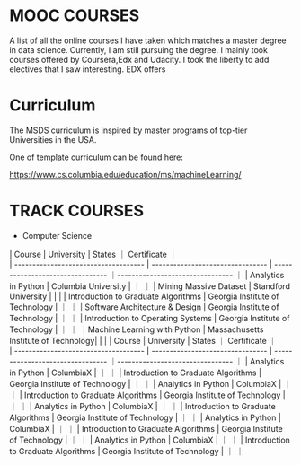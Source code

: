 # MOOC COURSES

A list of all the online courses I have taken which matches a master degree in data science. 
Currently, I am still pursuing the degree. I mainly took courses offered by Coursera,Edx and Udacity. I took the liberty to add electives that I saw interesting. 
EDX offers 

# Curriculum

The MSDS curriculum is inspired by master programs of top-tier Universities in the USA.  

One of template curriculum can be found here:

https://www.cs.columbia.edu/education/ms/machineLearning/





# TRACK COURSES


- Computer Science 

|  Course                              |  University                      | States                              ｜ Certificate                      ｜       
| ------------------------------------ | -------------------------------- | --------------------------------    ｜--------------------------------  ｜
| Analytics in Python                  | Columbia University              |                                     ｜                                  ｜
| Mining Massive Dataset               | Standford University             |                                     |                                   |
| Introduction to Graduate Algorithms  | Georgia Institute of Technology  |                                     ｜                                  ｜
| Software Architecture & Design       | Georgia Institute of Technology  |                                     ｜                                  ｜
| Introduction to Operating Systems    | Georgia Institute of Technology  |                                     ｜                                  ｜
｜Machine Learning with Python         | Massachusetts Institute of Technology|                                  |                                  | 
|  Course                              |  University                      | States                              ｜ Certificate                      ｜       
| ------------------------------------ | -------------------------------- | --------------------------------    ｜--------------------------------  ｜
| Analytics in Python                  | ColumbiaX                        |                                     ｜                                  ｜
| Introduction to Graduate Algorithms  | Georgia Institute of Technology  |                                     ｜                                  ｜
| Analytics in Python                  | ColumbiaX                        |                                     ｜                                  ｜
| Introduction to Graduate Algorithms  | Georgia Institute of Technology  |                                     ｜                                  ｜
| Analytics in Python                  | ColumbiaX                        |                                     ｜                                  ｜
| Introduction to Graduate Algorithms  | Georgia Institute of Technology  |                                     ｜                                  ｜
| Analytics in Python                  | ColumbiaX                        |                                     ｜                                  ｜
| Introduction to Graduate Algorithms  | Georgia Institute of Technology  |                                     ｜                                  ｜
| Analytics in Python                  | ColumbiaX                        |                                     ｜                                  ｜
| Introduction to Graduate Algorithms  | Georgia Institute of Technology  |                                     ｜                                  ｜



